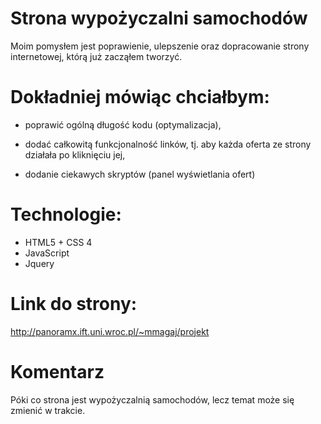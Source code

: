 # Strona wypożyczalni samochodów 

  Moim pomysłem jest poprawienie, ulepszenie oraz dopracowanie strony internetowej, którą już zacząłem tworzyć.  

# Dokładniej mówiąc chciałbym: 

- poprawić ogólną długość kodu (optymalizacja),  

- dodać całkowitą funkcjonalność linków, tj. aby każda oferta ze strony działała po kliknięciu jej,  

- dodanie ciekawych skryptów (panel wyświetlania ofert)

# Technologie:  

- HTML5 + CSS 4
- JavaScript
- Jquery

# Link do strony: 
http://panoramx.ift.uni.wroc.pl/~mmagaj/projekt

# Komentarz
Póki co strona jest wypożyczalnią samochodów, lecz temat może się zmienić w trakcie.
